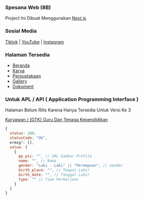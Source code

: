 ### Spesana Web (8B)

Project Ini Dibuat Menggunakan [Next.js](https://nextjs.org/?utm=spesana.vercel.app?utm_source=spesana.vercel.app)

### Sosial Media
[Tiktok](https://www.tiktok.com/@spesana24b) | [YouTube]() | [Instagram](https://instagram.com/spesana24b/)
### Halaman Tersedia
- [Beranda](https://spesana.vercel.app/?utm_sc=readme.md)
- [Karya](https://spesana.vercel.app/karya?utm_sc=readme.md)
- [Perpustakaan](https://spesana.vercel.app/library?utm_sc=readme.md)
- [Gallery](https://spesana.vercel.app/gallery?utm_sc=readme.md)
- [Dokument](https://spesana.vercel.app/docs?utm_sc=readme.md)

### Untuk APL / API ( Application Programming Interface )
Halaman Belum Rilis Karena Hanya Tersedia Untuk Versi Ke 3

[Karyawan / (GTK) Guru Dan Tenaga Kependidikan](http://spna.vercel.app/api/v3/karyawan)

```js
{
  status: 200,
  statusCode: "Ok",
  ermsg?: [],
  value: [
    {
      pp_pic: "", // URL Gambar Profile
      name: "", // Nama
      gender: "Laki - Laki" || "Perempuan", // Gender
      birth_place: "", // Tempat Lahir
      birth_date: "", // Tanggal Lahir
      type: "" // Tipe Perkerjaan
    }
  ]
}
```

